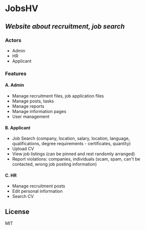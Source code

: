 # JobsHV

## _Website about recruitment, job search_

### Actors

- Admin
- HR
- Applicant

### Features

#### A. Admin
- Manage recruitment files, job application files
- Manage posts, tasks
- Manage reports
- Manage information pages
- User management

#### B. Applicant
- Job Search (company, location, salary, location, language, qualifications, degree requirements - certificates, quantity)
- Upload CV
- View job listings (can be pinned and rest randomly arranged)
- Report violations: companies, individuals (scam, spam, can't be contacted, wrong job posting information)

#### C. HR
- Manage recruitment posts
- Edit personal information
- Search CV

## License

MIT
